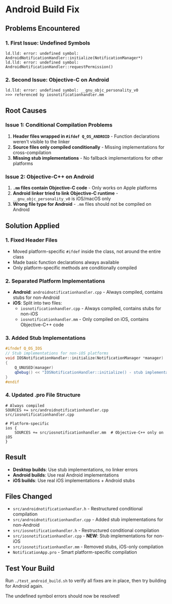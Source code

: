 # Android Build Fix

## Problems Encountered

### 1. First Issue: Undefined Symbols
```
ld.lld: error: undefined symbol: AndroidNotificationHandler::initialize(NotificationManager*)
ld.lld: error: undefined symbol: AndroidNotificationHandler::requestPermission()
```

### 2. Second Issue: Objective-C on Android
```
ld.lld: error: undefined symbol: __gnu_objc_personality_v0
>>> referenced by iosnotificationhandler.mm
```

## Root Causes

### Issue 1: Conditional Compilation Problems
1. **Header files wrapped in `#ifdef Q_OS_ANDROID`** - Function declarations weren't visible to the linker
2. **Source files only compiled conditionally** - Missing implementations for cross-compilation
3. **Missing stub implementations** - No fallback implementations for other platforms

### Issue 2: Objective-C++ on Android
1. **`.mm` files contain Objective-C code** - Only works on Apple platforms
2. **Android linker tried to link Objective-C runtime** - `__gnu_objc_personality_v0` is iOS/macOS only
3. **Wrong file type for Android** - `.mm` files should not be compiled on Android

## Solution Applied

### 1. Fixed Header Files
- Moved platform-specific `#ifdef` inside the class, not around the entire class
- Made basic function declarations always available
- Only platform-specific methods are conditionally compiled

### 2. Separated Platform Implementations
- **Android**: `androidnotificationhandler.cpp` - Always compiled, contains stubs for non-Android
- **iOS**: Split into two files:
  - `iosnotificationhandler.cpp` - Always compiled, contains stubs for non-iOS
  - `iosnotificationhandler.mm` - Only compiled on iOS, contains Objective-C++ code

### 3. Added Stub Implementations
```cpp
#ifndef Q_OS_IOS
// Stub implementations for non-iOS platforms
void IOSNotificationHandler::initialize(NotificationManager *manager)
{
    Q_UNUSED(manager)
    qDebug() << "IOSNotificationHandler::initialize() - stub implementation (not on iOS)";
}
#endif
```

### 4. Updated .pro File Structure
```qmake
# Always compiled
SOURCES += src/androidnotificationhandler.cpp src/iosnotificationhandler.cpp

# Platform-specific
ios {
    SOURCES += src/iosnotificationhandler.mm  # Objective-C++ only on iOS
}
```

## Result
- **Desktop builds**: Use stub implementations, no linker errors
- **Android builds**: Use real Android implementations
- **iOS builds**: Use real iOS implementations + Android stubs

## Files Changed
- `src/androidnotificationhandler.h` - Restructured conditional compilation
- `src/androidnotificationhandler.cpp` - Added stub implementations for non-Android
- `src/iosnotificationhandler.h` - Restructured conditional compilation  
- `src/iosnotificationhandler.cpp` - **NEW**: Stub implementations for non-iOS
- `src/iosnotificationhandler.mm` - Removed stubs, iOS-only compilation
- `NotificationApp.pro` - Smart platform-specific compilation

## Test Your Build
Run `./test_android_build.sh` to verify all fixes are in place, then try building for Android again.

The undefined symbol errors should now be resolved!